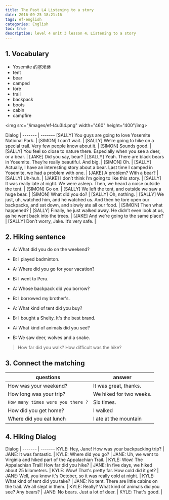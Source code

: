 ```yaml
---
title: The Past L4 Listening to a story
date: 2016-09-25 18:21:16
tags: ef-english
categories: English
toc: true
description: level 4 unit 3 lesson 4，Listening to a story
---
```


## 1. Vocabulary

- Yosemite 约塞米蒂
- tent
- bear
- camped
- tore
- trail
- backpack
- boots
- cabin
- campfire

<img src="/images/ef-l4u3l4.png" width="460" height="400"/img>

Dialog |
------- | -------
[SALLY] You guys are going to love Yosemite National Park. |
[SIMON] I can’t wait. |
[SALLY] We’re going to hike on a special trail. Very few people know about it. |
[SIMON] Sounds good. |
[SALLY] You feel so close to nature there. Especially when you see a deer, or a bear. |
[JAKE] Did you say, bear? |
[SALLY] Yeah. There are black bears in Yosemite. They’re really beautiful. And big. |
[SIMON] Oh. |
[SALLY] Actually, I have an interesting story about a bear. Last time I camped in Yosemite, we had a problem with one. |
[JAKE] A problem? With a bear? |
[SALLY] Uh-huh. |
[JAKE] I don’t think I’m going to like this story. |
[SALLY] It was really late at night. We were asleep. Then, we heard a noise outside the tent. |
[SIMON] Go on. |
[SALLY] We left the tent, and outside we saw a huge bear. |
[SIMON] What did you do? |
[SALLY] Oh, nothing. |
[SALLY] We just, uh, watched him, and he watched us. And then he tore open our backpacks, and sat down, and slowly ate all our food. |
[SIMON] Then what happened? |
[SALLY] Finally, he just walked away. He didn’t even look at us, as he went back into the trees. |
[JAKE] And we’re going to the same place? |
[SALLY] Don’t worry, Jake. It’s very safe. |


## 2. Hiking sentence

- A: What did you do on the weekend?
- B: I played badminton.

                             
- A: Where did you go for your vacation?
- B: I went to Peru.
 

- A: Whose backpack did you borrow?
- B: I borrowed my brother's.	
 

- A: What kind of tent did you buy?
- B: I bought a Shelty. It's the best brand.


- A: What kind of animals did you see?
- B: We saw deer, wolves and a snake.

> How far did you walk?	
> How difficult was the hike?

## 3. Connect the matching

questions | answer
------- | -------
How was your weekend? | It was great, thanks.
How long was your trip? | We hiked for two weeks.
`How many times were you there ?` | Six times.
How did you get home? | I walked
Where did you eat lunch | I ate at the mountain

## 4. Hiking Dialog

Dialog |
------- | -------
KYLE: Hey, Jane! How was  your backpacking trip? |
JANE: It was fantastic. |
KYLE: Where did you go? |
JANE: Uh, we went to Virginia and hiked part of the Appalachian Trail. |
KYLE: Wow! The Appalachian Trail! How far did  you hike? |
JANE: In five days, we hiked about 25 kilometers. |
KYLE: Wow! That's pretty far. How cold did it get? |
JANE: Well, you know it's October, so it was really cold at night. |
KYLE: What kind of tent did you take? |
JANE: No tent. There are little cabins on the trail. We all slept in them. |
KYLE: Really? What kind of animals did you see? Any bears? |
JANE: No bears. Just a lot of deer. |
KYLE: That's good. | 
